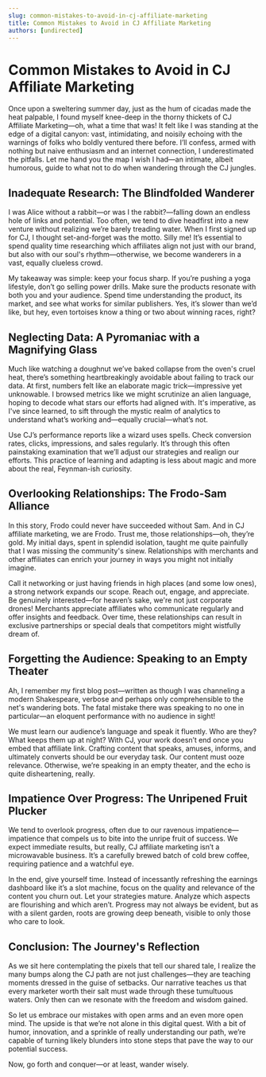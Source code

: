 ```yaml
---
slug: common-mistakes-to-avoid-in-cj-affiliate-marketing
title: Common Mistakes to Avoid in CJ Affiliate Marketing
authors: [undirected]
---
```


# Common Mistakes to Avoid in CJ Affiliate Marketing

Once upon a sweltering summer day, just as the hum of cicadas made the heat palpable, I found myself knee-deep in the thorny thickets of CJ Affiliate Marketing—oh, what a time that was! It felt like I was standing at the edge of a digital canyon: vast, intimidating, and noisily echoing with the warnings of folks who boldly ventured there before. I’ll confess, armed with nothing but naive enthusiasm and an internet connection, I underestimated the pitfalls. Let me hand you the map I wish I had—an intimate, albeit humorous, guide to what not to do when wandering through the CJ jungles. 

## Inadequate Research: The Blindfolded Wanderer 

I was Alice without a rabbit—or was I the rabbit?—falling down an endless hole of links and potential. Too often, we tend to dive headfirst into a new venture without realizing we’re barely treading water. When I first signed up for CJ, I thought set-and-forget was the motto. Silly me! It’s essential to spend quality time researching which affiliates align not just with our brand, but also with our soul's rhythm—otherwise, we become wanderers in a vast, equally clueless crowd.

My takeaway was simple: keep your focus sharp. If you’re pushing a yoga lifestyle, don’t go selling power drills. Make sure the products resonate with both you and your audience. Spend time understanding the product, its market, and see what works for similar publishers. Yes, it’s slower than we’d like, but hey, even tortoises know a thing or two about winning races, right?

## Neglecting Data: A Pyromaniac with a Magnifying Glass 

Much like watching a doughnut we’ve baked collapse from the oven's cruel heat, there’s something heartbreakingly avoidable about failing to track our data. At first, numbers felt like an elaborate magic trick—impressive yet unknowable. I browsed metrics like we might scrutinize an alien language, hoping to decode what stars our efforts had aligned with. It's imperative, as I've since learned, to sift through the mystic realm of analytics to understand what’s working and—equally crucial—what’s not. 

Use CJ’s performance reports like a wizard uses spells. Check conversion rates, clicks, impressions, and sales regularly. It’s through this often painstaking examination that we’ll adjust our strategies and realign our efforts. This practice of learning and adapting is less about magic and more about the real, Feynman-ish curiosity.

## Overlooking Relationships: The Frodo-Sam Alliance 

In this story, Frodo could never have succeeded without Sam. And in CJ affiliate marketing, we are Frodo. Trust me, those relationships—oh, they’re gold. My initial days, spent in splendid isolation, taught me quite painfully that I was missing the community's sinew. Relationships with merchants and other affiliates can enrich your journey in ways you might not initially imagine. 

Call it networking or just having friends in high places (and some low ones), a strong network expands our scope. Reach out, engage, and appreciate. Be genuinely interested—for heaven’s sake, we're not just corporate drones! Merchants appreciate affiliates who communicate regularly and offer insights and feedback. Over time, these relationships can result in exclusive partnerships or special deals that competitors might wistfully dream of.

## Forgetting the Audience: Speaking to an Empty Theater

Ah, I remember my first blog post—written as though I was channeling a modern Shakespeare, verbose and perhaps only comprehensible to the net's wandering bots. The fatal mistake there was speaking to no one in particular—an eloquent performance with no audience in sight! 

We must learn our audience’s language and speak it fluently. Who are they? What keeps them up at night? With CJ, your work doesn’t end once you embed that affiliate link. Crafting content that speaks, amuses, informs, and ultimately converts should be our everyday task. Our content must ooze relevance. Otherwise, we’re speaking in an empty theater, and the echo is quite disheartening, really. 

## Impatience Over Progress: The Unripened Fruit Plucker 

We tend to overlook progress, often due to our ravenous impatience—impatience that compels us to bite into the unripe fruit of success. We expect immediate results, but really, CJ affiliate marketing isn’t a microwavable business. It’s a carefully brewed batch of cold brew coffee, requiring patience and a watchful eye. 

In the end, give yourself time. Instead of incessantly refreshing the earnings dashboard like it’s a slot machine, focus on the quality and relevance of the content you churn out. Let your strategies mature. Analyze which aspects are flourishing and which aren’t. Progress may not always be evident, but as with a silent garden, roots are growing deep beneath, visible to only those who care to look.

## Conclusion: The Journey's Reflection

As we sit here contemplating the pixels that tell our shared tale, I realize the many bumps along the CJ path are not just challenges—they are teaching moments dressed in the guise of setbacks. Our narrative teaches us that every marketer worth their salt must wade through these tumultuous waters. Only then can we resonate with the freedom and wisdom gained. 

So let us embrace our mistakes with open arms and an even more open mind. The upside is that we’re not alone in this digital quest. With a bit of humor, innovation, and a sprinkle of really understanding our path, we’re capable of turning likely blunders into stone steps that pave the way to our potential success.

Now, go forth and conquer—or at least, wander wisely.